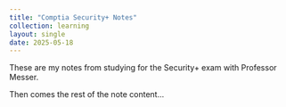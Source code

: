 ```yaml
---
title: "Comptia Security+ Notes"
collection: learning
layout: single
date: 2025-05-18
---
```


These are my notes from studying for the Security+ exam with Professor Messer.

<!-- more -->

Then comes the rest of the note content...
